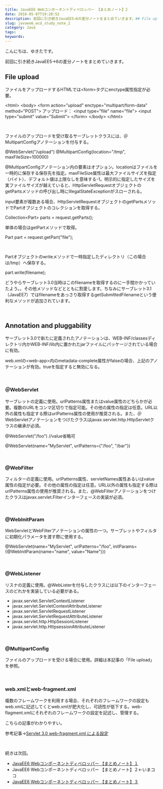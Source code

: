 ```yaml
---
title: JavaEE6 Webコンポーネントディベロッパー 【まとめノート】2
date: 2018-05-07T19:20:52
description: 前回に引き続きJavaEE5→6の差分ノートをまとめていきます。## File uploadファイルを
slug: javaee6_wcd_study_note_2
category: Java
tags: 
keywords: 
---
```


こんにちは、ゆきたです。

前回に引き続きJavaEE5→6の差分ノートをまとめていきます。

## File upload

ファイルをアップロードするHTMLでは\<form\>タグにenctype属性指定が必要。

\<html\> \<body\> \<form action="upload" enctype="multipart/form-data" method="POST"\> アップロード： \<input type="file" name="file"\> \<input type="submit" value="Submit"\> \</form\> \</body\> \</html\>

&nbsp;

ファイルのアップロードを受け取るサーブレットクラスには、＠MultipartConfigアノテーションを付与する。

@WebServlet("/upload") @MultipartConfig(location="/tmp", maxFileSize=100000)

@MultipartConfigアノテーション内の要素はオプション。locationはファイルを一時的に保存する保存先を指定。maxFileSize属性は最大ファイルサイズを指定（バイト）、デフォルト値は上限なしを意味する-1。明示的に指定したサイズを実ファイルサイズが越えていると、HttpServletRequestオブジェクトのgetPartsメソッドの呼び出し時にIllegalStateExceptionがスローされる。

input要素が複数ある場合、HttpServletRequestオブジェクトのgetPartsメソッドでPartオブジェクトのコレクションを取得する。

Collection\<Part\> parts = request.getParts();

単体の場合はgetPartメソッドで取得。

Part part = request.getPart("file");

&nbsp;

Partオブジェクトのwriteメソッドで一時指定したディレクトリ（この場合は/tmp）へ保存する。

part.write(filename);

どうやらサーブレット3.0当時はこのfilenameを取得するのに一手間かかっていたよう。。その他メソッドなどとともに割愛します。ちなみにサーブレット3.1（JavaEE7）ではfilenameをあっさり取得するgetSubmittedFilenameという便利なメソッドが追加されています。

&nbsp;

## Annotation and pluggability

サーブレット3.0で新たに定義されたアノテーションは、WEB-INF/classesディレクトリ内かWEB-INF/lib内に置かれたjarファイルにパッケージされている場合に有効。

web.xmlの\<web-app\>内のmetadata-complete属性がfalseの場合、上記のアノテーションが有効。trueを指定すると無効になる。

&nbsp;

### ＠WebServlet

サーブレットの定義に使用。urlPatterns属性またはvalue属性のどちらかが必要。複数のURLをコンマ区切りで指定可能。その他の属性の指定は任意。URL以外の属性も指定する際はurlPatterns属性の使用が推奨される。また、＠WebServletアノテーションをつけたクラスはjavax.servlet.http.HttpServletクラスの継承が必須。

@WebServlet("/foo") //value省略可

@WebServlet(name="MyServlet", urlPatterns={"/foo", "/bar"})

&nbsp;

### @WebFilter

フィルターの定義に使用。urlPatterns属性、servletNames属性あるいはvalue属性の指定が必要。その他の属性の指定は任意。URL以外の属性も指定する際はurlPatterns属性の使用が推奨される。また、@WebFilterアノテーションをつけたクラスはjavax.servlet.Filterインターフェースの実装が必須。

&nbsp;

### @WebInitParam

WebServletとWebFilterアノテーションの属性の一つ。サーブレットやフィルタに初期化パラメータを渡す際に使用する。

@WebServlet(name="MyServlet", urlPatterns="/foo", initParams={@WebInitParam(name="name", value="Name")})

&nbsp;

### @WebListener

リスナの定義に使用。@WebListerを付与したクラスには以下のインターフェースのどれかを実装している必要がある。

- javax.servlet.ServletContextListener
- javax.servlet.ServletContextAttributeListener
- javax.servlet.ServletRequestListener
- javax.servlet.ServletRequestAttributeListener
- javax.servlet.http.HttpSessionListener
- javax.servlet.http.HttpsessionAttributeListener

&nbsp;

### @MultipartConfig

ファイルのアップロードを受ける場合に使用。詳細は本記事の「File upload」を参照。

&nbsp;

### web.xmlとweb-fragment.xml

複数のフレームワークを利用する場合、それぞれのフレームワークの設定もweb.xmlに記述してくとweb.xmlが肥大化し、可読性が低下する。web-flagment.xmlにそれぞれのフレームワークの設定を記述し、管理する。

こちらの記事がわかりやすい。

参考記事→[Servlet 3.0 web-fragment.xml による設定](https://yoshio3.com/2010/03/14/servlet-3-0-web-fragment-xml-%E3%81%AB%E3%82%88%E3%82%8B%E8%A8%AD%E5%AE%9A/)

&nbsp;

続きは次回。

- [JavaEE6 Webコンポーネントディベロッパー 【まとめノート】１](https://creatase.info/javaee6_wcd_study_note_1/)
- JavaEE6 Webコンポーネントディベロッパー 【まとめノート】２←いまココ
- [JavaEE6 Webコンポーネントディベロッパー 【まとめノート】３](https://creatase.info/javaee6_wcd_study_note_3/)
